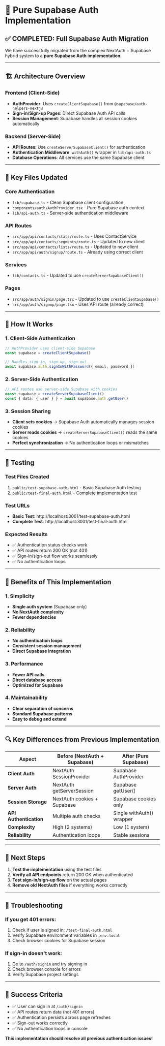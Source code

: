 # 🎯 Pure Supabase Auth Implementation

## ✅ **COMPLETED: Full Supabase Auth Migration**

We have successfully migrated from the complex NextAuth + Supabase hybrid system to a **pure Supabase Auth implementation**.

---

## 🏗️ **Architecture Overview**

### **Frontend (Client-Side)**
- **AuthProvider**: Uses `createClientSupabase()` from `@supabase/auth-helpers-nextjs`
- **Sign-in/Sign-up Pages**: Direct Supabase Auth API calls
- **Session Management**: Supabase handles all session cookies automatically

### **Backend (Server-Side)**
- **API Routes**: Use `createServerSupabaseClient()` for authentication
- **Authentication Middleware**: `withAuth()` wrapper in `lib/api-auth.ts`
- **Database Operations**: All services use the same Supabase client

---

## 📁 **Key Files Updated**

### **Core Authentication**
- `lib/supabase.ts` - Clean Supabase client configuration
- `components/auth/AuthProvider.tsx` - Pure Supabase auth context
- `lib/api-auth.ts` - Server-side authentication middleware

### **API Routes**
- `src/app/api/contacts/stats/route.ts` - Uses ContactService
- `src/app/api/contacts/segments/route.ts` - Updated to new client
- `src/app/api/contacts/lists/route.ts` - Updated to new client
- `src/app/api/auth/signup/route.ts` - Already using correct client

### **Services**
- `lib/contacts.ts` - Updated to use `createServerSupabaseClient()`

### **Pages**
- `src/app/auth/signin/page.tsx` - Updated to use `createClientSupabase()`
- `src/app/auth/signup/page.tsx` - Uses API route (already correct)

---

## 🔧 **How It Works**

### **1. Client-Side Authentication**
```typescript
// AuthProvider uses client-side Supabase
const supabase = createClientSupabase()

// Handles sign-in, sign-up, sign-out
await supabase.auth.signInWithPassword({ email, password })
```

### **2. Server-Side Authentication**
```typescript
// API routes use server-side Supabase with cookies
const supabase = createServerSupabaseClient()
const { data: { user } } = await supabase.auth.getUser()
```

### **3. Session Sharing**
- **Client sets cookies** → Supabase Auth automatically manages session cookies
- **Server reads cookies** → `createServerSupabaseClient()` reads the same cookies
- **Perfect synchronization** → No authentication loops or mismatches

---

## 🧪 **Testing**

### **Test Files Created**
1. `public/test-supabase-auth.html` - Basic Supabase Auth testing
2. `public/test-final-auth.html` - Complete implementation test

### **Test URLs**
- **Basic Test**: http://localhost:3001/test-supabase-auth.html
- **Complete Test**: http://localhost:3001/test-final-auth.html

### **Expected Results**
- ✅ Authentication status checks work
- ✅ API routes return 200 OK (not 401)
- ✅ Sign-in/sign-out flow works seamlessly
- ✅ No authentication loops

---

## 🚀 **Benefits of This Implementation**

### **1. Simplicity**
- **Single auth system** (Supabase only)
- **No NextAuth complexity**
- **Fewer dependencies**

### **2. Reliability**
- **No authentication loops**
- **Consistent session management**
- **Direct Supabase integration**

### **3. Performance**
- **Fewer API calls**
- **Direct database access**
- **Optimized for Supabase**

### **4. Maintainability**
- **Clear separation of concerns**
- **Standard Supabase patterns**
- **Easy to debug and extend**

---

## 🔍 **Key Differences from Previous Implementation**

| Aspect | Before (NextAuth + Supabase) | After (Pure Supabase) |
|--------|------------------------------|------------------------|
| **Client Auth** | NextAuth SessionProvider | Supabase AuthProvider |
| **Server Auth** | NextAuth getServerSession | Supabase getUser() |
| **Session Storage** | NextAuth cookies + Supabase | Supabase cookies only |
| **API Authentication** | Multiple auth checks | Single withAuth() wrapper |
| **Complexity** | High (2 systems) | Low (1 system) |
| **Reliability** | Authentication loops | Stable sessions |

---

## 🎯 **Next Steps**

1. **Test the implementation** using the test files
2. **Verify all API endpoints** return 200 OK when authenticated
3. **Test sign-in/sign-up flow** on the actual pages
4. **Remove old NextAuth files** if everything works correctly

---

## 🔧 **Troubleshooting**

### **If you get 401 errors:**
1. Check if user is signed in: `/test-final-auth.html`
2. Verify Supabase environment variables in `.env.local`
3. Check browser cookies for Supabase session

### **If sign-in doesn't work:**
1. Go to `/auth/signin` and try signing in
2. Check browser console for errors
3. Verify Supabase project settings

---

## 🎉 **Success Criteria**

- ✅ User can sign in at `/auth/signin`
- ✅ API routes return data (not 401 errors)
- ✅ Authentication persists across page refreshes
- ✅ Sign-out works correctly
- ✅ No authentication loops in console

**This implementation should resolve all previous authentication issues!**